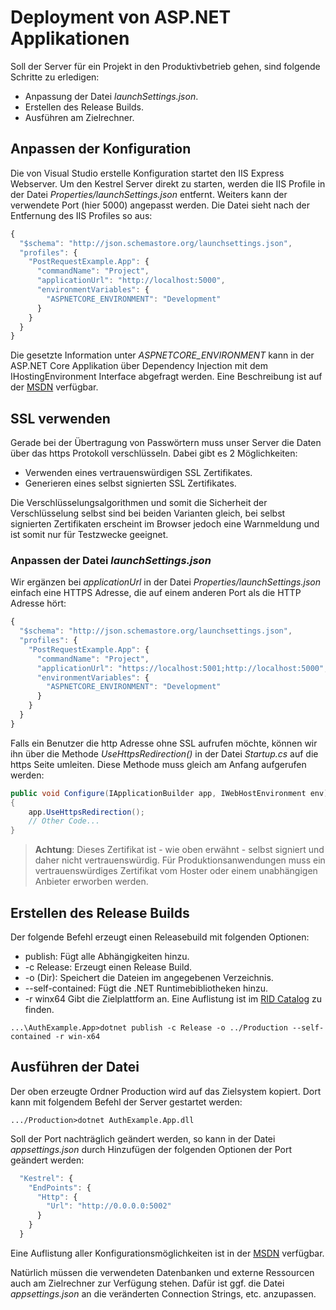 # Deployment von ASP.NET Applikationen
Soll der Server für ein Projekt in den Produktivbetrieb gehen, sind folgende Schritte zu erledigen:
- Anpassung der Datei *launchSettings.json*.
- Erstellen des Release Builds.
- Ausführen am Zielrechner.

## Anpassen der Konfiguration
Die von Visual Studio erstelle Konfiguration startet den IIS Express Webserver. Um den Kestrel Server
direkt zu starten, werden die IIS Profile in der Datei *Properties/launchSettings.json* entfernt. Weiters
kann der verwendete Port (hier 5000) angepasst werden. Die Datei sieht nach der Entfernung des IIS
Profiles so aus:
```js
{
  "$schema": "http://json.schemastore.org/launchsettings.json",
  "profiles": {
    "PostRequestExample.App": {
      "commandName": "Project",
      "applicationUrl": "http://localhost:5000",
      "environmentVariables": {
        "ASPNETCORE_ENVIRONMENT": "Development"
      }
    }
  }
}
```

Die gesetzte Information unter *ASPNETCORE_ENVIRONMENT* kann in der ASP.NET Core Applikation über
Dependency Injection mit dem IHostingEnvironment Interface abgefragt werden. Eine Beschreibung ist auf der
[MSDN](https://docs.microsoft.com/en-us/aspnet/core/fundamentals/environments?view=aspnetcore-3.0)
verfügbar.

## SSL verwenden
Gerade bei der Übertragung von Passwörtern muss unser Server die Daten über das https Protokoll
verschlüsseln. Dabei gibt es 2 Möglichkeiten:
- Verwenden eines vertrauenswürdigen SSL Zertifikates.
- Generieren eines selbst signierten SSL Zertifikates.

Die Verschlüsselungsalgorithmen und somit die Sicherheit der Verschlüsselung selbst sind bei beiden 
Varianten gleich, bei selbst signierten Zertifikaten erscheint im Browser jedoch eine Warnmeldung und 
ist somit nur für Testzwecke geeignet.

### Anpassen der Datei *launchSettings.json*
Wir ergänzen bei *applicationUrl* in der Datei *Properties/launchSettings.json* einfach eine HTTPS Adresse,
die auf einem anderen Port als die HTTP Adresse hört:
```js
{
  "$schema": "http://json.schemastore.org/launchsettings.json",
  "profiles": {
    "PostRequestExample.App": {
      "commandName": "Project",
      "applicationUrl": "https://localhost:5001;http://localhost:5000",
      "environmentVariables": {
        "ASPNETCORE_ENVIRONMENT": "Development"
      }
    }
  }
}
```

Falls ein Benutzer die http Adresse ohne SSL aufrufen möchte, können wir ihn über die Methode
*UseHttpsRedirection()* in der Datei *Startup.cs* auf die https Seite umleiten. Diese Methode muss
gleich am Anfang aufgerufen werden:
```c#
public void Configure(IApplicationBuilder app, IWebHostEnvironment env)
{
    app.UseHttpsRedirection();
    // Other Code...
}
```

> **Achtung**: Dieses Zertifikat ist - wie oben erwähnt - selbst signiert und daher nicht vertrauenswürdig.
> Für Produktionsanwendungen muss ein vertrauenswürdiges Zertifikat vom Hoster oder einem unabhängigen
> Anbieter erworben werden.

## Erstellen des Release Builds
Der folgende Befehl erzeugt einen Releasebuild mit folgenden Optionen:
- publish: Fügt alle Abhängigkeiten hinzu.
- -c Release: Erzeugt einen Release Build.
- -o (Dir): Speichert die Dateien im angegebenen Verzeichnis.
- --self-contained: Fügt die .NET Runtimebibliotheken hinzu.
- -r winx64 Gibt die Zielplattform an. Eine Auflistung ist im [RID Catalog](https://docs.microsoft.com/en-us/dotnet/core/rid-catalog)
  zu finden.
```
...\AuthExample.App>dotnet publish -c Release -o ../Production --self-contained -r win-x64
```

## Ausführen der Datei
Der oben erzeugte Ordner Production wird auf das Zielsystem kopiert. Dort kann mit folgendem Befehl
der Server gestartet werden:
```
.../Production>dotnet AuthExample.App.dll
```

Soll der Port nachträglich geändert werden, so kann in der Datei *appsettings.json* durch Hinzufügen
der folgenden Optionen der Port geändert werden:
```js
  "Kestrel": {
    "EndPoints": {
      "Http": {
        "Url": "http://0.0.0.0:5002"
      }
    }
  }
```

Eine Auflistung aller Konfigurationsmöglichkeiten ist in der [MSDN](https://docs.microsoft.com/en-us/aspnet/core/fundamentals/servers/kestrel?view=aspnetcore-3.0) verfügbar.

Natürlich müssen die verwendeten Datenbanken und externe Ressourcen auch am Zielrechner zur Verfügung
stehen. Dafür ist ggf. die Datei *appsettings.json* an die veränderten Connection Strings, etc. anzupassen.